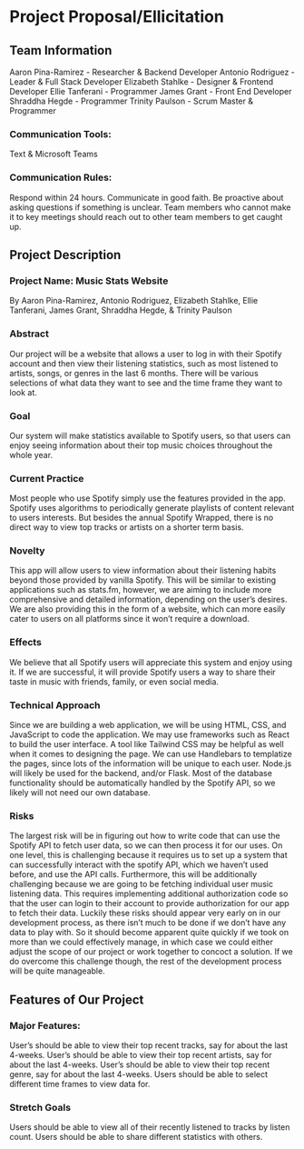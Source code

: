 # Project Proposal/Ellicitation
## Team Information
Aaron Pina-Ramirez - Researcher & Backend Developer
Antonio Rodriguez - Leader & Full Stack Developer
Elizabeth Stahlke - Designer & Frontend Developer
Ellie Tanferani - Programmer 
James Grant - Front End Developer
Shraddha Hegde - Programmer
Trinity Paulson - Scrum Master & Programmer

### Communication Tools: 
Text & Microsoft Teams

### Communication Rules:
Respond within 24 hours.
Communicate in good faith.
Be proactive about asking questions if something is unclear.
Team members who cannot make it to key meetings should reach out to other team members to get caught up.

## Project Description

### Project Name: Music Stats Website
By Aaron Pina-Ramirez, Antonio Rodriguez, Elizabeth Stahlke, Ellie Tanferani, James Grant, Shraddha Hegde, & Trinity Paulson

### Abstract

Our project will be a website that allows a user to log in with their Spotify account and then view their listening statistics, such as most listened to artists, songs, or genres in the last 6 months. There will be various selections of what data they want to see and the time frame they want to look at.

### Goal

Our system will make statistics available to Spotify users, so that users can enjoy seeing information about their top music choices throughout the whole year. 

### Current Practice
Most people who use Spotify simply use the features provided in the app. Spotify uses algorithms to periodically generate playlists of content relevant to users interests. But besides the annual Spotify Wrapped, there is no direct way to view top tracks or artists on a shorter term basis.

### Novelty
This app will allow users to view information about their listening habits beyond those provided by vanilla Spotify. This will be similar to existing applications such as stats.fm, however, we are aiming to include more comprehensive and detailed information, depending on the user’s desires. We are also providing this in the form of a website, which can more easily cater to users on all platforms since it won’t require a download.

### Effects
We believe that all Spotify users will appreciate this system and enjoy using it. If we are successful, it will provide Spotify users a way to share their taste in music with friends, family, or even social media.

### Technical Approach
Since we are building a web application, we will be using HTML, CSS, and JavaScript to code the application. We may use frameworks such as React to build the user interface. A tool like Tailwind CSS may be helpful as well when it comes to designing the page. We can use Handlebars to templatize the pages, since lots of the information will be unique to each user. Node.js will likely be used for the backend, and/or Flask. Most of the database functionality should be automatically handled by the Spotify API, so we likely will not need our own database.

### Risks
The largest risk will be in figuring out how to write code that can use the Spotify API to fetch user data, so we can then process it for our uses. On one level, this is challenging because it requires us to set up a system that can successfully interact with the spotify API, which we haven’t used before, and use the API calls. Furthermore, this will be additionally challenging because we are going to be fetching individual user music listening data. This requires implementing additional authorization code so that the user can login to their account to provide authorization for our app to fetch their data. Luckily these risks should appear very early on in our development process, as there isn’t much to be done if we don’t have any data to play with. So it should become apparent quite quickly if we took on more than we could effectively manage, in which case we could either adjust the scope of our project or work together to concoct a solution. If we do overcome this challenge though, the rest of the development process will be quite manageable. 

## Features of Our Project

### Major Features:
User’s should be able to view their top recent tracks, say for about the last 4-weeks.
User’s should be able to view their top recent artists, say for about the last 4-weeks.
User’s should be able to view their top recent genre, say for about the last 4-weeks.
Users should be able to select different time frames to view data for.

### Stretch Goals
Users should be able to view all of their recently listened to tracks by listen count.
Users should be able to share different statistics with others.
